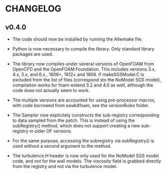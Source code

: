 # CHANGELOG

## v0.4.0 ##

- The code should now be installed by running the Allwmake file.

- Python is now necessary to compile the library. Only standard library packages are used.

- The library now compiles under several versions of OpenFOAM from OpenCFD and the OpenFOAM Foundation. This includes versions 3.x, 4.x, 5.x, and 6.x., 1606+, 1612+ and 1806. If makeSGSModel.C is excluded from the list of files (correspond sto the NoModel SGS model), compilation works for foam-extend 3.2 and 4.0 as well, although the code does not actually seem to work.

- The multiple versions are accounted for using pre-processor macros, with code borrowed from swak4foam, see the versionRules folder.

- The Sampler now explicitely constructs the sub-registry corresponding to data sampled from the patch. This is instead of using the subRegistry() method, which does not support creating a new sub-registry in older OF versions. 

- For the same purpose, accessing the subregistry via subRegistry() is used without a second argument to the method.

- The turbulence.H header is now only used for the NoModel SGS model code, and not for the wall models. The viscosity field is grabbed directly from the registry and not via the turbulence model.
